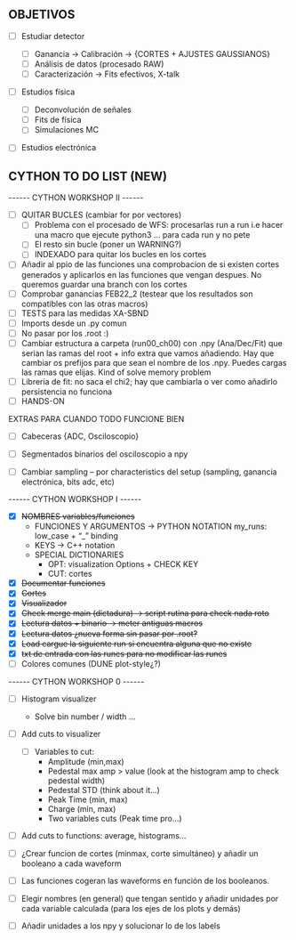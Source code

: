 ## OBJETIVOS
- [ ] Estudiar detector
    - [ ] Ganancia → Calibración → {CORTES + AJUSTES GAUSSIANOS}
    - [ ] Análisis de datos (procesado RAW)
    - [ ] Caracterización → Fits efectivos, X-talk

- [ ] Estudios física
    - [ ] Deconvolución de señales
    - [ ] Fits de física
    - [ ] Simulaciones MC

- [ ] Estudios electrónica


## CYTHON TO DO LIST (NEW)

------ CYTHON WORKSHOP II ------

- [ ] QUITAR BUCLES (cambiar for por vectores)
    - [ ] Problema con el procesado de WFS: procesarlas run a run i.e hacer una macro que ejecute python3 ... para cada run y no pete
    - [ ] El resto sin bucle (poner un WARNING?)
    - [ ] INDEXADO para quitar los bucles en los cortes
- [ ] Añadir al ppio de las funciones una comprobacion de si existen cortes generados y aplicarlos en las funciones que vengan despues. No queremos guardar una branch con los cortes
- [ ] Comprobar ganancias FEB22_2 (testear que los resultados son compatibles con las otras macros)
- [ ] TESTS para las medidas XA-SBND 
- [ ] Imports desde un .py comun
- [ ] No pasar por los .root :)
- [ ] Cambiar estructura a carpeta (run00_ch00) con .npy (Ana/Dec/Fit) que serian las ramas del root + info extra que vamos añadiendo. Hay que cambiar os prefijos para que sean el nombre de los .npy. Puedes cargas las ramas que elijas. Kind of solve memory problem
- [ ] Libreria de fit: no saca el chi2; hay que cambiarla o ver como añadirlo
persistencia no funciona
- [ ] HANDS-ON

EXTRAS PARA CUANDO TODO FUNCIONE BIEN
- [ ] Cabeceras {ADC, Osciloscopio}
- [ ] Segmentados binarios del osciloscopio a npy
- [ ] Cambiar sampling – por characteristics del setup (sampling, ganancia electrónica, bits adc, etc)


------ CYTHON WORKSHOP I ------

- [x] ~~NOMBRES variables/funciones~~
    - FUNCIONES Y ARGUMENTOS → PYTHON NOTATION
      my_runs: low_case + “_” binding
    - KEYS → C++ notation
    - SPECIAL DICTIONARIES
        - OPT: visualization Options + CHECK KEY
        - CUT: cortes
- [x] ~~Documentar funciones~~
- [x] ~~Cortes~~
- [x] ~~Visualizador~~
- [x] ~~Check merge main (dictadura)  → script rutina para check nada roto~~
- [x] ~~Lectura datos + binario → meter antiguas macros~~
- [x] ~~Lectura datos ¿nueva forma sin pasar por .root?~~
- [x] ~~Load cargue la siguiente run si encuentra alguna que no existe~~
- [x] ~~txt de entrada con las runes para no modificar las runes~~
- [ ] Colores comunes (DUNE plot-style¿?)

------ CYTHON WORKSHOP 0 ------

- [ ] Histogram visualizer
    - Solve bin number / width ...
- [ ] Add cuts to visualizer 
    - [ ] Variables to cut:
      - Amplitude (min,max)
      - Pedestal max amp > value (look at the histogram amp to check pedestal width)
      - Pedestal STD (think about it...)
      - Peak Time (min, max)
      - Charge (min, max)
      - Two variables cuts (Peak time pro...)
- [ ] Add cuts to functions: average, histograms...
- [ ] ¿Crear funcion de cortes (minmax, corte simultáneo) y añadir un booleano a cada waveform
- [ ] Las funciones cogeran las waveforms en función de los booleanos.
- [ ] Elegir nombres (en general) que tengan sentido y añadir unidades por cada variable calculada (para los ejes de los plots y demás)
- [ ] Añadir unidades a los npy y solucionar lo de los labels




